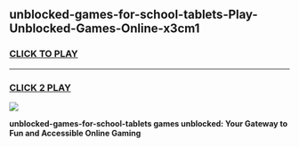 
## unblocked-games-for-school-tablets-Play-Unblocked-Games-Online-x3cm1
<h3>
<a href="https://premium76.site?title=unblocked-games-for-school-tablets&ref=25A">CLICK TO PLAY</a></h3>
<hr>

<h3>
<a href="https://premium76.site?title=unblocked-games-for-school-tablets&ref=25A">CLICK 2 PLAY</a>
  
</h3>

<a href="https://premium76.site?title=unblocked-games-for-school-tablets&ref=25A"><img src="https://clearcache.store/games.png"></a>


**unblocked-games-for-school-tablets games unblocked: Your Gateway to Fun and Accessible Online Gaming**
